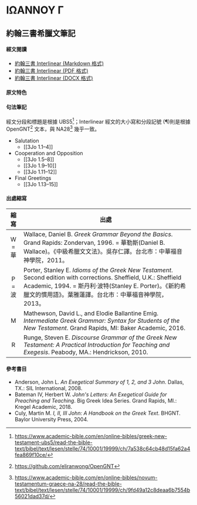 # ΙΩΑΝΝΟΥ Γ

## 約翰三書希臘文筆記

#### 經文閱讀
- [約翰三書 Interlinear (Markdown 格式)](3John-Interlinear.md)
- [約翰三書 Interlinear (PDF 格式)](3John-Interlinear.pdf)
- [約翰三書 Interlinear (DOCX 格式)](%E7%B4%84%E7%BF%B0%E4%B8%89%E6%9B%B8.docx)


#### 原文特色


#### 句法筆記
經文分段和標題是根據 UBS5[^1]；Interlinear 經文的大小寫和分段記號 (¶)則是根據 OpenGNT[^2] 文本，與 NA28[^3] 幾乎一致。


- Salutation
	- [[3Jo 1.1–4]]
- Cooperation and Opposition
	- [[3Jo 1.5–8]]
	- [[3Jo 1.9–10]]
	- [[3Jo 1.11–12]]
- Final Greetings
	- [[3Jo 1.13–15]]




#### 出處縮寫
縮寫 | 出處
:--:| --
W = 華 | Wallace, Daniel B. *Greek Grammar Beyond the Basics*. Grand Rapids: Zondervan, 1996. = 華勒斯(Daniel B. Wallace)。《中級希臘文文法》。吳存仁譯。台北市：中華福音神學院，2011。
P = 波 | Porter, Stanley E. *Idioms of the Greek New Testament*. Second edition with corrections. Sheffield, U.K.: Sheffield Academic, 1994. = 斯丹利‧波特(Stanley E. Porter)。《新約希臘文的慣用語》。葉雅蓮譯。台北市：中華福音神學院，2013。
M | Mathewson, David L., and Elodie Ballantine Emig. *Intermediate Greek Grammar: Syntax for Students of the New Testament*. Grand Rapids, MI: Baker Academic, 2016.
R | Runge, Steven E. *Discourse Grammar of the Greek New Testament: A Practical Introduction for Teaching and Exegesis*. Peabody, MA.: Hendrickson, 2010.

#### 參考書目

- Anderson, John L. _An Exegetical Summary of 1, 2, and 3 John_. Dallas, TX.: SIL International, 2008.
- Bateman IV, Herbert W. _John's Letters: An Exegetical Guide for Preaching and Teaching_. Big Greek Idea Series. Grand Rapids, MI.: Kregel Academic, 2018.
- Culy, Martin M. _I, II, III John: A Handbook on the Greek Text_. BHGNT. Baylor University Press, 2004.



[^1]: https://www.academic-bible.com/en/online-bibles/greek-new-testament-ubs5/read-the-bible-text/bibel/text/lesen/stelle/74/10001/19999/ch/7a538c64cb48d15fa62a4fea869f10ce/
[^2]: https://github.com/eliranwong/OpenGNT
[^3]: https://www.academic-bible.com/en/online-bibles/novum-testamentum-graece-na-28/read-the-bible-text/bibel/text/lesen/stelle/74/10001/19999/ch/9fd49a12c8deaa6b7554b56021dad37d/
